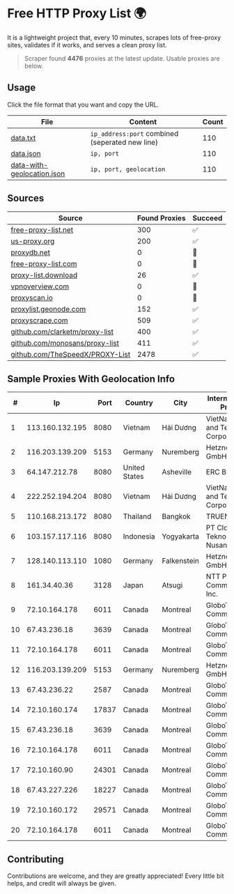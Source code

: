 
# Free HTTP Proxy List 🌍

It is a lightweight project that, every 10 minutes, scrapes lots of free-proxy sites, validates if it works, and serves a clean proxy list.


> Scraper found **4476** proxies at the latest update. Usable proxies are below.

## Usage

Click the file format that you want and copy the URL.


|File|Content|Count|
|----|-------|-----|
|[data.txt](https://raw.githubusercontent.com/themiralay/Proxy-List-World/master/data.txt)|`ip_address:port` combined (seperated new line)|110|
|[data.json](https://raw.githubusercontent.com/themiralay/Proxy-List-World/master/data.json)|`ip, port`|110|
|[data-with-geolocation.json](https://raw.githubusercontent.com/themiralay/Proxy-List-World/master/data-with-geolocation.json)|`ip, port, geolocation`|110|

## Sources

|Source|Found Proxies|Succeed|
|------|-------------|-------|
|[free-proxy-list.net](https://free-proxy-list.net)|300|✅|
|[us-proxy.org](https://www.us-proxy.org)|200|✅|
|[proxydb.net](http://proxydb.net)|0|🚫|
|[free-proxy-list.com](https://free-proxy-list.com/?page=&port=&type%5B%5D=http&type%5B%5D=https&up_time=0&search=Search)|0|🚫|
|[proxy-list.download](https://www.proxy-list.download/HTTP)|26|✅|
|[vpnoverview.com](https://vpnoverview.com/privacy/anonymous-browsing/free-proxy-servers)|0|🚫|
|[proxyscan.io](https://www.proxyscan.io)|0|🚫|
|[proxylist.geonode.com](https://proxylist.geonode.com/api/proxy-list?limit=300&page=1&sort_by=lastChecked&sort_type=desc&protocols=http,https)|152|✅|
|[proxyscrape.com](https://api.proxyscrape.com/v2/?request=displayproxies&protocol=http&timeout=10000&country=all&ssl=all&anonymity=all)|509|✅|
|[github.com/clarketm/proxy-list](https://raw.githubusercontent.com/clarketm/proxy-list/master/proxy-list-raw.txt)|400|✅|
|[github.com/monosans/proxy-list](https://raw.githubusercontent.com/monosans/proxy-list/main/proxies/http.txt)|411|✅|
|[github.com/TheSpeedX/PROXY-List](https://raw.githubusercontent.com/TheSpeedX/PROXY-List/master/http.txt)|2478|✅|


## Sample Proxies With Geolocation Info

|#|Ip|Port|Country|City|Internet Service Provider|
|-|--|----|-------|----|-------------------------|
|1|113.160.132.195|8080|Vietnam|Hải Dương|VietNam Post and Telecom Corporation|
|2|116.203.139.209|5153|Germany|Nuremberg|Hetzner Online GmbH|
|3|64.147.212.78|8080|United States|Asheville|ERC Broadband|
|4|222.252.194.204|8080|Vietnam|Hải Dương|VietNam Post and Telecom Corporation|
|5|110.168.213.172|8080|Thailand|Bangkok|TRUENET|
|6|103.157.117.116|8080|Indonesia|Yogyakarta|PT Cloud Teknologi Nusantara|
|7|128.140.113.110|1080|Germany|Falkenstein|Hetzner Online GmbH|
|8|161.34.40.36|3128|Japan|Atsugi|NTT PC Communications, Inc.|
|9|72.10.164.178|6011|Canada|Montreal|GloboTech Communications|
|10|67.43.236.18|3639|Canada|Montreal|GloboTech Communications|
|11|72.10.164.178|6011|Canada|Montreal|GloboTech Communications|
|12|116.203.139.209|5153|Germany|Nuremberg|Hetzner Online GmbH|
|13|67.43.236.22|2587|Canada|Montreal|GloboTech Communications|
|14|72.10.160.174|17837|Canada|Montreal|GloboTech Communications|
|15|67.43.236.18|3639|Canada|Montreal|GloboTech Communications|
|16|72.10.164.178|6011|Canada|Montreal|GloboTech Communications|
|17|72.10.160.90|24301|Canada|Montreal|GloboTech Communications|
|18|67.43.227.226|18227|Canada|Montreal|GloboTech Communications|
|19|72.10.160.172|29571|Canada|Montreal|GloboTech Communications|
|20|72.10.164.178|6011|Canada|Montreal|GloboTech Communications|



## Contributing

Contributions are welcome, and they are greatly appreciated! Every
little bit helps, and credit will always be given.

